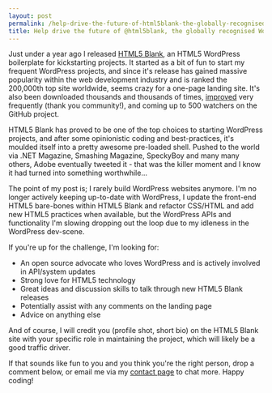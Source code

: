 ```yaml
---
layout: post
permalink: /help-drive-the-future-of-html5blank-the-globally-recognised-wordpress-boilerplate
title: Help drive the future of @html5blank, the globally recognised WordPress boilerplate
---
```


Just under a year ago I released [HTML5 Blank](//html5blank.com), an HTML5 WordPress boilerplate for kickstarting projects. It started as a bit of fun to start my frequent WordPress projects, and since it's release has gained massive popularity within the web development industry and is ranked the 200,000th top site worldwide, seems crazy for a one-page landing site. It's also been downloaded thousands and thousands of times, [improved](https://github.com/toddmotto/html5blank/blob/master/CHANGELOG.md) very frequently (thank you community!), and coming up to 500 watchers on the GitHub project.

HTML5 Blank has proved to be one of the top choices to starting WordPress projects, and after some opinionistic coding and best-practices, it's moulded itself into a pretty awesome pre-loaded shell. Pushed to the world via .NET Magazine, Smashing Magazine, SpeckyBoy and many many others, Adobe eventually tweeted it - that was the killer moment and I know it had turned into something worthwhile...

The point of my post is; I rarely build WordPress websites anymore. I'm no longer actively keeping up-to-date with WordPress, I update the front-end HTML5 bare-bones within HTML5 Blank and refactor CSS/HTML and add new HTML5 practices when available, but the WordPress APIs and functionality I'm slowing dropping out the loop due to my idleness in the WordPress dev-scene.

If you're up for the challenge, I'm looking for:
* An open source advocate who loves WordPress and is actively involved in API/system updates
* Strong love for HTML5 technology
* Great ideas and discussion skills to talk through new HTML5 Blank releases
* Potentially assist with any comments on the landing page
* Advice on anything else

And of course, I will credit you (profile shot, short bio) on the HTML5 Blank site with your specific role in maintaining the project, which will likely be a good traffic driver.

If that sounds like fun to you and you think you're the right person, drop a comment below, or email me via my [contact page](//toddmotto.com/contact) to chat more. Happy coding!